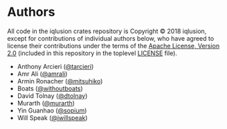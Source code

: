 # Authors

All code in the iqlusion crates repository is Copyright © 2018 iqlusion, except
for contributions of individual authors below, who have agreed to license their
contributions under the terms of the [Apache License, Version 2.0]
(included in this repository in the toplevel [LICENSE] file).

[Apache License, Version 2.0]: https://www.apache.org/licenses/LICENSE-2.0
[LICENSE]: https://github.com/iqlusioninc/crates/blob/master/LICENSE

* Anthony Arcieri ([@tarcieri](https://github.com/tarcieri))
* Amr Ali ([@amrali](https://github.com/amrali))
* Armin Ronacher ([@mitsuhiko](https://github.com/mitsuhiko))
* Boats ([@withoutboats](https://github.com/withoutboats))
* David Tolnay ([@dtolnay](https://github.com/dtolnay))
* Murarth ([@murarth](https://github.com/murarth))
* Yin Guanhao ([@sopium](https://github.com/sopium))
* Will Speak ([@iwillspeak](https://github.com/iwillspeak))

